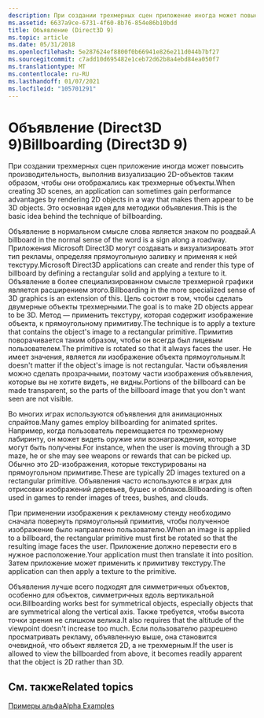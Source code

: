 ```yaml
---
description: При создании трехмерных сцен приложение иногда может повысить производительность, выполнив визуализацию 2D-объектов таким образом, чтобы они отображались как трехмерные объекты. Это основная идея для методики объявления.
ms.assetid: 6637a9ce-6731-4f60-8b76-854e86b10bdd
title: Объявление (Direct3D 9)
ms.topic: article
ms.date: 05/31/2018
ms.openlocfilehash: 5e287624ef8800f0b66941e826e211d044b7bf27
ms.sourcegitcommit: c7add10d695482e1ceb72d62b8a4ebd84ea050f7
ms.translationtype: MT
ms.contentlocale: ru-RU
ms.lasthandoff: 01/07/2021
ms.locfileid: "105701291"
---
```

# <a name="billboarding-direct3d-9"></a><span data-ttu-id="529d5-104">Объявление (Direct3D 9)</span><span class="sxs-lookup"><span data-stu-id="529d5-104">Billboarding (Direct3D 9)</span></span>

<span data-ttu-id="529d5-105">При создании трехмерных сцен приложение иногда может повысить производительность, выполнив визуализацию 2D-объектов таким образом, чтобы они отображались как трехмерные объекты.</span><span class="sxs-lookup"><span data-stu-id="529d5-105">When creating 3D scenes, an application can sometimes gain performance advantages by rendering 2D objects in a way that makes them appear to be 3D objects.</span></span> <span data-ttu-id="529d5-106">Это основная идея для методики объявления.</span><span class="sxs-lookup"><span data-stu-id="529d5-106">This is the basic idea behind the technique of billboarding.</span></span>

<span data-ttu-id="529d5-107">Объявление в нормальном смысле слова является знаком по роадвай.</span><span class="sxs-lookup"><span data-stu-id="529d5-107">A billboard in the normal sense of the word is a sign along a roadway.</span></span> <span data-ttu-id="529d5-108">Приложения Microsoft Direct3D могут создавать и визуализировать этот тип рекламы, определяя прямоугольную заливку и применяя к ней текстуру.</span><span class="sxs-lookup"><span data-stu-id="529d5-108">Microsoft Direct3D applications can create and render this type of billboard by defining a rectangular solid and applying a texture to it.</span></span> <span data-ttu-id="529d5-109">Объявление в более специализированном смысле трехмерной графики является расширением этого.</span><span class="sxs-lookup"><span data-stu-id="529d5-109">Billboarding in the more specialized sense of 3D graphics is an extension of this.</span></span> <span data-ttu-id="529d5-110">Цель состоит в том, чтобы сделать двумерные объекты трехмерными.</span><span class="sxs-lookup"><span data-stu-id="529d5-110">The goal is to make 2D objects appear to be 3D.</span></span> <span data-ttu-id="529d5-111">Метод — применить текстуру, которая содержит изображение объекта, к прямоугольному примитиву.</span><span class="sxs-lookup"><span data-stu-id="529d5-111">The technique is to apply a texture that contains the object's image to a rectangular primitive.</span></span> <span data-ttu-id="529d5-112">Примитив поворачивается таким образом, чтобы он всегда был лицевым пользователем.</span><span class="sxs-lookup"><span data-stu-id="529d5-112">The primitive is rotated so that it always faces the user.</span></span> <span data-ttu-id="529d5-113">Не имеет значения, является ли изображение объекта прямоугольным.</span><span class="sxs-lookup"><span data-stu-id="529d5-113">It doesn't matter if the object's image is not rectangular.</span></span> <span data-ttu-id="529d5-114">Части объявления можно сделать прозрачными, поэтому части изображения объявления, которые вы не хотите видеть, не видны.</span><span class="sxs-lookup"><span data-stu-id="529d5-114">Portions of the billboard can be made transparent, so the parts of the billboard image that you don't want seen are not visible.</span></span>

<span data-ttu-id="529d5-115">Во многих играх используются объявления для анимационных спрайтов.</span><span class="sxs-lookup"><span data-stu-id="529d5-115">Many games employ billboarding for animated sprites.</span></span> <span data-ttu-id="529d5-116">Например, когда пользователь перемещается по трехмерному лабиринту, он может видеть оружие или вознаграждения, которые могут быть получены.</span><span class="sxs-lookup"><span data-stu-id="529d5-116">For instance, when the user is moving through a 3D maze, he or she may see weapons or rewards that can be picked up.</span></span> <span data-ttu-id="529d5-117">Обычно это 2D-изображения, которые текстурированы на прямоугольном примитиве.</span><span class="sxs-lookup"><span data-stu-id="529d5-117">These are typically 2D images textured on a rectangular primitive.</span></span> <span data-ttu-id="529d5-118">Объявления часто используются в играх для отрисовки изображений деревьев, бушес и облаков.</span><span class="sxs-lookup"><span data-stu-id="529d5-118">Billboarding is often used in games to render images of trees, bushes, and clouds.</span></span>

<span data-ttu-id="529d5-119">При применении изображения к рекламному стенду необходимо сначала повернуть прямоугольный примитив, чтобы полученное изображение было направлено пользователю.</span><span class="sxs-lookup"><span data-stu-id="529d5-119">When an image is applied to a billboard, the rectangular primitive must first be rotated so that the resulting image faces the user.</span></span> <span data-ttu-id="529d5-120">Приложение должно перевести его в нужное расположение.</span><span class="sxs-lookup"><span data-stu-id="529d5-120">Your application must then translate it into position.</span></span> <span data-ttu-id="529d5-121">Затем приложение может применить к примитиву текстуру.</span><span class="sxs-lookup"><span data-stu-id="529d5-121">The application can then apply a texture to the primitive.</span></span>

<span data-ttu-id="529d5-122">Объявления лучше всего подходят для симметричных объектов, особенно для объектов, симметричных вдоль вертикальной оси.</span><span class="sxs-lookup"><span data-stu-id="529d5-122">Billboarding works best for symmetrical objects, especially objects that are symmetrical along the vertical axis.</span></span> <span data-ttu-id="529d5-123">Также требуется, чтобы высота точки зрения не слишком велика.</span><span class="sxs-lookup"><span data-stu-id="529d5-123">It also requires that the altitude of the viewpoint doesn't increase too much.</span></span> <span data-ttu-id="529d5-124">Если пользователю разрешено просматривать рекламу, объявленную выше, она становится очевидной, что объект является 2D, а не трехмерным.</span><span class="sxs-lookup"><span data-stu-id="529d5-124">If the user is allowed to view the billboarded from above, it becomes readily apparent that the object is 2D rather than 3D.</span></span>

## <a name="related-topics"></a><span data-ttu-id="529d5-125">См. также</span><span class="sxs-lookup"><span data-stu-id="529d5-125">Related topics</span></span>

<dl> <dt>

[<span data-ttu-id="529d5-126">Примеры альфа</span><span class="sxs-lookup"><span data-stu-id="529d5-126">Alpha Examples</span></span>](alpha-examples.md)
</dt> </dl>

 

 



